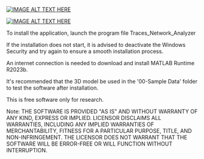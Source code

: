 [![IMAGE ALT TEXT HERE](https://img.youtube.com/vi/RjuBh4FURRk/0.jpg)](https://www.youtube.com/RjuBh4FURRk)

[![IMAGE ALT TEXT HERE](https://img.youtube.com/vi/XRkE-mlQSX4/0.jpg)](https://www.youtube.com/XRkE-mlQSX4)

To install the application, launch the program file Traces_Network_Analyzer

If the installation does not start, it is advised to deactivate the Windows Security and try again to ensure a smooth installation process.

An internet connection is needed to download and install MATLAB Runtime R2023b.

It's recommended that the 3D model be used in the '00-Sample Data' folder to test the software after installation.

This is free software only for research.


Note:
THE SOFTWARE IS PROVIDED "AS IS" AND WITHOUT WARRANTY OF ANY KIND, EXPRESS OR IMPLIED. LICENSOR DISCLAIMS ALL WARRANTIES, INCLUDING ANY IMPLIED WARRANTIES OF MERCHANTABILITY, FITNESS FOR A PARTICULAR PURPOSE, TITLE, AND NON-INFRINGEMENT. THE LICENSOR DOES NOT WARRANT THAT THE SOFTWARE WILL BE ERROR-FREE OR WILL FUNCTION WITHOUT INTERRUPTION.
